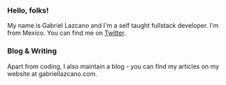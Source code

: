 ### Hello, folks! 

My name is Gabriel Lazcano and I'm a self taught fullstack developer. I'm from Mexico.  You can find me on [Twitter](https://www.twitter.com/DatsGabs).

### Blog & Writing
Apart from coding, I also maintain a blog - you can find my articles on my website at gabriellazcano.com.


